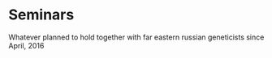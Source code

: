# Seminars
Whatever planned to hold together with far eastern russian geneticists since April, 2016

